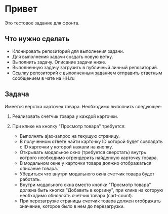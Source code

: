 # Привет

Это тестовое задание для фронта.

## Что нужно сделать

- Клонировать репозиторий для выполнения задачи.
- Для выполнения задачи создать новую ветку.
- Выполнить задачу. Описание задачи ниже.
- Выполненную задачу загрузить в публичный личный репозиторий.
- Ссылку репозиторий с выполненным заданием отправить ответным сообщением в чате на HH.ru

## Задача

Имеется верстка карточек товара. Необходимо выполнить следующее:

1. Реализовать счетчик товара у каждой карточки.
2. При клике на кнопку "Просмотр товара" требуется:

   - Выполнять ajax-запрос на текущую страницу.
   - В полученном ответе найти карточку ID которой будет совпадать с ID карточки у которой нажали на кнопку.
   - Открывать модальное окно (требуется сверстать) внутрь котрого необходимо отрендерить найденную карточку товара.
   - В модальном окне у карточки товара должно отображаться описание товара.
   - Убедиться что внутри модального окна счетчик товара будет работать.
   - Внутри модального окна вместо кнопки "Просмотр товара" должна быть кнопка "Добавить в корзину", при клике на которую необходимо обновлять счетчик товара (cart-count).
   - При перезагрузке страницы счетчик товара должен отображать значение, которое было в нем до перезагрузки.

